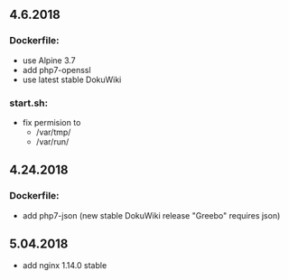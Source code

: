 ## 4.6.2018

### Dockerfile: 

* use Alpine 3.7
* add php7-openssl
* use latest stable DokuWiki
  

### start.sh:
* fix permision to
  - /var/tmp/
  - /var/run/


## 4.24.2018

### Dockerfile:
* add php7-json (new stable DokuWiki release "Greebo" requires json)


## 5.04.2018
* add nginx 1.14.0 stable
